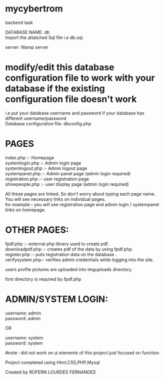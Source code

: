 # mycybertrom
 backend task

DATABASE NAME: db <br />
Import the attatched Sql file i.e db.sql. 

server: Wamp server

# modify/edit this database configuration file to work with your database if the existing configuration file doesn't work
i.e put your database username and password if your database has different username/password <br />
Database configuration file: dbconfig.php

# PAGES
index.php :- Homepage <br />
systemlogin.php :- Admin login page <br />
systemlogout.php :- Admin logout page <br />
systempanel.php :- Admin panel page (admin login required) <br />
registration.php :- user registration page <br />
showpeople.php :- user display page (admin login required) 

All these pages are linked. So don't worry about typing each page name. You will see necessary links on individual pages. <br />
for example:-
you will see registration page and admin login / systempanel links on homepage.

# OTHER PAGES:
fpdf.php :- external php library used to create pdf. <br />
downloadpdf.php :- creates pdf of the data by using fpdf.php. <br />
register.php :- puts registration data on the database . <br />
verifysystem.php:- verifies admin credentials while logging into the site.

users profile pictures are uploaded into imguploads directory.

font directory is required by fpdf.php


# ADMIN/SYSTEM LOGIN:
username: admin <br />
password: admin

OR

username: system <br />
password: system

#note : did not work on ui elements of this project just focused on function



Project completed using Html,CSS,PHP,Mysql

Created by ROFERN LOURDES FERNANDES
